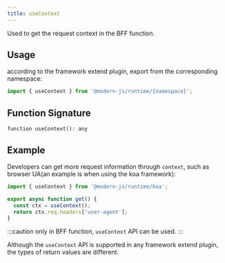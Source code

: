 ```yaml
---
title: useContext
---
```


Used to get the request context in the BFF function.

## Usage

according to the framework extend plugin, export from the corresponding namespace:

```ts
import { useContext } from '@modern-js/runtime/{namespace}';
```

## Function Signature

`function useContext(): any`

## Example

Developers can get more request information through `context`, such as browser UA(an example is when using the koa framework):

```ts
import { useContext } from '@modern-js/runtime/koa';

export async function get() {
  const ctx = useContext();
  return ctx.req.headers['user-agent'];
}
```

:::caution
only in BFF function, `useContext` API can be used.
:::

Although the `useContext` API is supported in any framework extend plugin, the types of return values are different.
